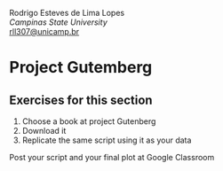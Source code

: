  Rodrigo Esteves de Lima Lopes \
*Campinas State University* \
[rll307@unicamp.br](mailto:rll307@unicamp.br)


# Project Gutemberg

## Exercises for this section

1. Choose a book at project Gutenberg
2. Download it
3. Replicate the same script using it as your data

Post your script and your final plot at Google Classroom
